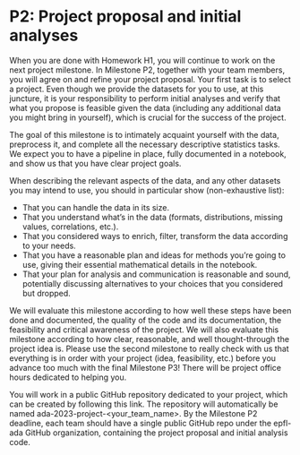 # P2: Project proposal and initial analyses
When you are done with Homework H1, you will continue to work on the next project milestone. In Milestone P2, together with your team members, you will agree on and refine your project proposal. Your first task is to select a project. Even though we provide the datasets for you to use, at this juncture, it is your responsibility to perform initial analyses and verify that what you propose is feasible given the data (including any additional data you might bring in yourself), which is crucial for the success of the project.

The goal of this milestone is to intimately acquaint yourself with the data, preprocess it, and complete all the necessary descriptive statistics tasks. We expect you to have a pipeline in place, fully documented in a notebook, and show us that you have clear project goals.

When describing the relevant aspects of the data, and any other datasets you may intend to use, you should in particular show (non-exhaustive list):

- That you can handle the data in its size.
- That you understand what’s in the data (formats, distributions, missing values, correlations, etc.).
- That you considered ways to enrich, filter, transform the data according to your needs.
- That you have a reasonable plan and ideas for methods you’re going to use, giving their essential mathematical details in the notebook.
- That your plan for analysis and communication is reasonable and sound, potentially discussing alternatives to your choices that you considered but dropped.
  
We will evaluate this milestone according to how well these steps have been done and documented, the quality of the code and its documentation, the feasibility and critical awareness of the project. We will also evaluate this milestone according to how clear, reasonable, and well thought-through the project idea is. Please use the second milestone to really check with us that everything is in order with your project (idea, feasibility, etc.) before you advance too much with the final Milestone P3! There will be project office hours dedicated to helping you.

You will work in a public GitHub repository dedicated to your project, which can be created by following this link. The repository will automatically be named ada-2023-project-<your_team_name>. By the Milestone P2 deadline, each team should have a single public GitHub repo under the epfl-ada GitHub organization, containing the project proposal and initial analysis code.
